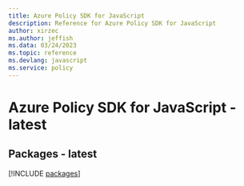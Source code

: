 ```yaml
---
title: Azure Policy SDK for JavaScript
description: Reference for Azure Policy SDK for JavaScript
author: xirzec
ms.author: jeffish
ms.data: 03/24/2023
ms.topic: reference
ms.devlang: javascript
ms.service: policy
---
```

# Azure Policy SDK for JavaScript - latest
## Packages - latest
[!INCLUDE [packages](policy-index.md)]